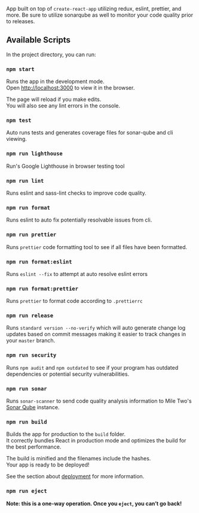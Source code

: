 App built on top of `create-react-app` utilizing redux, eslint, prettier, and more. Be sure to utilize sonarqube as well to monitor your code quality prior to releases.

## Available Scripts

In the project directory, you can run:

### `npm start`

Runs the app in the development mode.<br> Open [http://localhost:3000](http://localhost:3000) to view it in the browser.

The page will reload if you make edits.<br> You will also see any lint errors in the console.

### `npm test`

Auto runs tests and generates coverage files for sonar-qube and cli viewing.

### `npm run lighthouse`

Run's Google Lighthouse in browser testing tool

### `npm run lint`

Runs eslint and sass-lint checks to improve code quality.

### `npm run format`

Runs eslint to auto fix potentially resolvable issues from cli.

### `npm run prettier`

Runs `prettier` code formatting tool to see if all files have been formatted.

### `npm run format:eslint`

Runs `eslint --fix` to attempt at auto resolve eslint errors

### `npm run format:prettier`

Runs `prettier` to format code according to `.prettierrc`

### `npm run release`

Runs `standard version --no-verify` which will auto generate change log updates based on commit messages making it easier to track changes in your `master` branch.

### `npm run security`

Runs `npm audit` and `npm outdated` to see if your program has outdated dependencies or potential security vulnerabilities.

### `npm run sonar`

Runs `sonar-scanner` to send code quality analysis information to Mile Two's [Sonar Qube](http://sonar.mile-two.com) instance.

### `npm run build`

Builds the app for production to the `build` folder.<br> It correctly bundles React in production mode and optimizes the build for the best performance.

The build is minified and the filenames include the hashes.<br> Your app is ready to be deployed!

See the section about [deployment](https://facebook.github.io/create-react-app/docs/deployment) for more information.

### `npm run eject`

**Note: this is a one-way operation. Once you `eject`, you can’t go back!**
